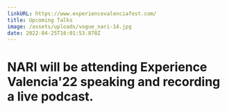 ```yaml
---
linkURL: https://www.experiencevalenciafest.com/
title: Upcoming Talks
image: /assets/uploads/vogue_nari-14.jpg
date: 2022-04-25T16:01:53.878Z
---
```

# NARI will be attending Experience Valencia'22 speaking and recording a live podcast.